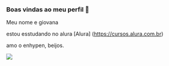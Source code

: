 ### Boas vindas ao meu perfil 💙

Meu nome e giovana

estou esstudando no alura [Alura] (https://cursos.alura.com.br)

amo o enhypen, beijos.

![](https://media.tenor.com/PXb2okouipIAAAAM/mirae-mirae-dongpyo.gif)
